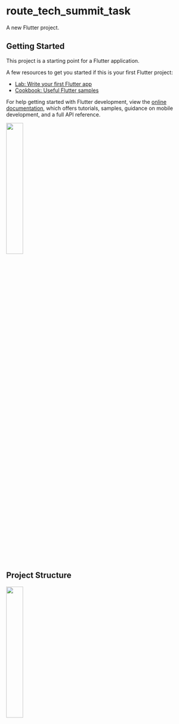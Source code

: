 # route_tech_summit_task

A new Flutter project.

## Getting Started

This project is a starting point for a Flutter application.

A few resources to get you started if this is your first Flutter project:

- [Lab: Write your first Flutter app](https://docs.flutter.dev/get-started/codelab)
- [Cookbook: Useful Flutter samples](https://docs.flutter.dev/cookbook)

For help getting started with Flutter development, view the
[online documentation](https://docs.flutter.dev/), which offers tutorials,
samples, guidance on mobile development, and a full API reference.


<img src="https://github.com/user-attachments/assets/6f028bff-9607-473d-8008-bb9e67e15322" width=30% height=30%>


## Project Structure

<img src="https://github.com/user-attachments/assets/4b4bf97d-dc94-4a76-b328-d894be21d483" width=30% height=30%>
